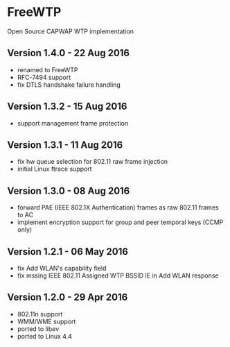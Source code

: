 FreeWTP
=======

Open Source CAPWAP WTP implementation

Version 1.4.0 - 22 Aug 2016
---------------------------

* renamed to FreeWTP
* RFC-7494 support
* fix DTLS handshake failure handling

Version 1.3.2 - 15 Aug 2016
---------------------------

* support management frame protection

Version 1.3.1 - 11 Aug 2016
---------------------------

* fix hw queue selection for 802.11 raw frame injection
* initial Linux ftrace support

Version 1.3.0 - 08 Aug 2016
---------------------------

* forward PAE (IEEE 802.1X Authentication) frames as raw 802.11 frames to AC
* implement encryption support for group and peer temporal keys (CCMP only)

Version 1.2.1 - 06 May 2016
---------------------------

* fix Add WLAN's capability field
* fix mssing IEEE 802.11 Assigned WTP BSSID IE in Add WLAN response

Version 1.2.0 - 29 Apr 2016
---------------------------

* 802.11n support
* WMM/WME support
* ported to libev
* ported to Linux 4.4
